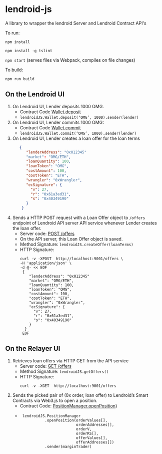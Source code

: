 # lendroid-js
A library to wrapper the lendroid Server and Lendroid Contract API's

To run:

`npm install`

`npm install -g tslint`

`npm start` (serves files via Webpack, compiles on file changes)

To build:

`npm run build`

## On the Lendroid UI
  1. On Lendroid UI, Lender deposits 1000 OMG.
     * Contract Code [Wallet.deposit](https://github.com/gedanziger/lendroid-protcol-private/blob/AddDockerSupport/src/Wallet.sol#L102)
     * `lendroidJS.Wallet.deposit(‘OMG’, 1000).sender(lender)`
  2. On Lendroid UI, Lender commits 1000 OMG:
     * Contract Code [Wallet.commit](https://github.com/gedanziger/lendroid-protcol-private/blob/AddDockerSupport/src/Wallet.sol#L68)
     * `lendroidJS.Wallet.commit(‘OMG’, 1000).sender(lender)`
  3. On Lendroid UI, Lender creates a loan offer for the loan terms
      ```json 
         {  
            "lenderAddress": "0x012345"
            "market": "OMG/ETH",
            "loanQuantity": 100,
            "loanToken": "OMG",
            "costAmount": 100,
            "costToken": "ETH",
            "wrangler": "0xWrangler",
            "ecSignature": {
              "v": 27,
              "r": "0x61a3ed31",
              "s": "0x40349190"
            }
          }
      ```
  4. Sends a HTTP POST request with a Loan Offer object to `/offers` endpoint of Lendroid API server API service whenever Lender creates the loan offer.
     *  Server code: [POST /offers](https://github.com/norestlabs/lendroid-portal-server/blob/master/main.py#L27)
     *  On the API server, this Loan Offer object is saved.
     *  Method Signature: `lendroidJS.createOffer(loanTerms)`
     *  HTTP Signature:
        ```curl
        curl -v -XPOST  http://localhost:9001/offers \
        -H 'application/json' \
        -d @- << EOF
         {  
            "lenderAddress": "0x012345"
            "market": "OMG/ETH",
            "loanQuantity": 100,
            "loanToken": "OMG",
            "costAmount": 100,
            "costToken": "ETH",
            "wrangler": "0xWrangler",
            "ecSignature": {
              "v": 27,
              "r": "0x61a3ed31",
              "s": "0x40349190"
            }
          }
         EOF
         ```
## On the Relayer UI
  1. Retrieves loan offers via HTTP GET from the API service
     * Server code: [GET /offers](https://github.com/norestlabs/lendroid-portal-server/blob/master/main.py#L23)
     * Method Signature: `lendroidJS.getOffers()`
     * HTTP Signature:
       ```
       curl -v -XGET  http://localhost:9001/offers
       ```
  2. Sends the picked pair of (0x order, loan offer) to Lendroid’s Smart Contracts via Web3.js to open a position.
     * Contract Code: [PositionManager.openPosition](https://github.com/gedanziger/lendroid-protcol-private/blob/AddDockerSupport/src/PositionManager.sol))
     * ```
        lendroidJS.PositionManager
                  .openPosition(orderValues[],
                                orderAddresses[],
                                orderV,
                                orderRS[],
                                offerValues[],     
                                offerAddresses[])
                  .sender(marginTrader)
       ```


